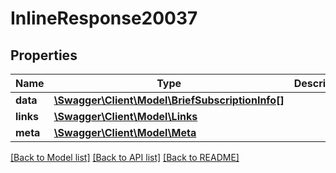 # InlineResponse20037

## Properties
Name | Type | Description | Notes
------------ | ------------- | ------------- | -------------
**data** | [**\Swagger\Client\Model\BriefSubscriptionInfo[]**](BriefSubscriptionInfo.md) |  | [optional] 
**links** | [**\Swagger\Client\Model\Links**](Links.md) |  | [optional] 
**meta** | [**\Swagger\Client\Model\Meta**](Meta.md) |  | [optional] 

[[Back to Model list]](../../README.md#documentation-for-models) [[Back to API list]](../../README.md#documentation-for-api-endpoints) [[Back to README]](../../README.md)

